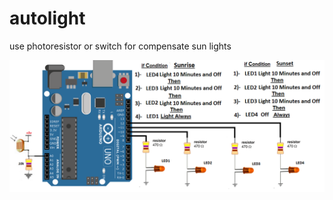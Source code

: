 # autolight
use photoresistor or switch for compensate sun lights

![schematic](https://github.com/tehniq3/autolight/blob/main/autolights_schematic.png)
